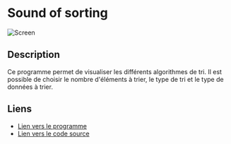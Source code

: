 # Sound of sorting

![Screen](https://panthema.net/2013/sound-of-sorting/thumb.gif)

## Description

Ce programme permet de visualiser les différents algorithmes de tri. Il est possible de choisir le nombre d'éléments à trier, le type de tri et le type de données à trier.

## Liens

-   [Lien vers le programme](https://panthema.net/2013/sound-of-sorting/)
-   [Lien vers le code source](https://github.com/bingmann/sound-of-sorting)
